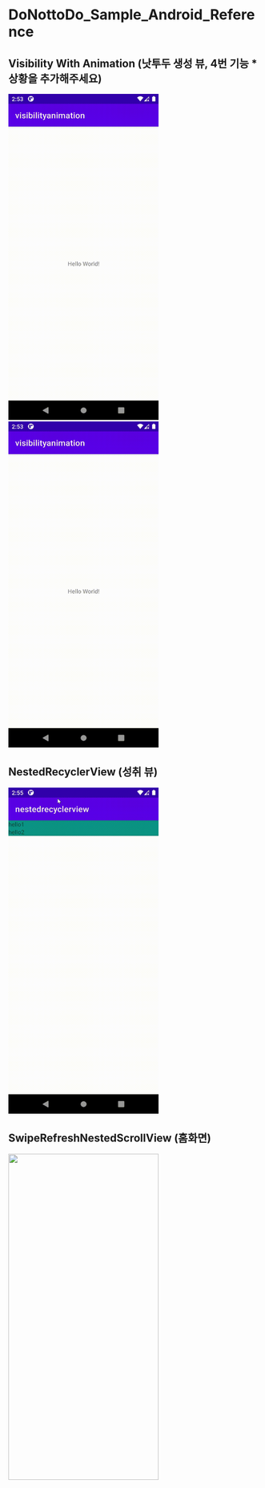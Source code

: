 # DoNottoDo_Sample_Android_Reference



## Visibility With Animation (낫투두 생성 뷰, 4번 기능 *상황을 추가해주세요)

<div>
<img src="https://github.com/DO-NOTTO-DO/DoNottoDo-Sample-Android-Reference/blob/master/art/slide_up_hide.gif" width="300" height="650"/>
<img src="https://github.com/DO-NOTTO-DO/DoNottoDo-Sample-Android-Reference/blob/master/art/slide_down_hide.gif" width="300" height="650"/>
</div>




## NestedRecyclerView (성취 뷰)

<div>
<img src="https://github.com/DO-NOTTO-DO/DoNottoDo-Sample-Android-Reference/blob/master/art/nested_recyclerview.gif" width="300" height="650"/>
</div>




## SwipeRefreshNestedScrollView (홈화면)

<div>
<img src="https://github.com/DO-NOTTO-DO/DoNottoDo-Sample-Android-Reference/blob/master/art/swipe_refresh_nested_scroll_view.gif" width="300" height="650"/>
</div>
